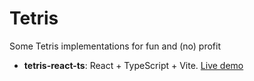 # Tetris

Some Tetris implementations for fun and (no) profit

* **tetris-react-ts**: React + TypeScript + Vite. [Live demo](https://tetris-1puseq4gn-liv-carmans-projects.vercel.app/)
